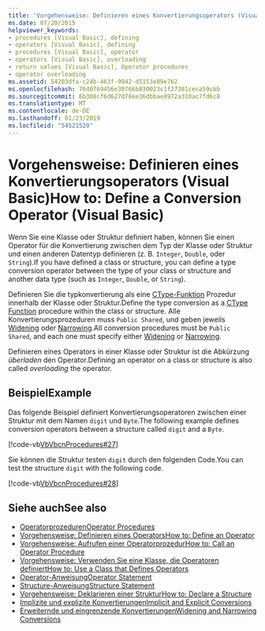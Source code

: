```yaml
---
title: 'Vorgehensweise: Definieren eines Konvertierungsoperators (Visual Basic)'
ms.date: 07/20/2015
helpviewer_keywords:
- procedures [Visual Basic], defining
- operators [Visual Basic], defining
- procedures [Visual Basic], operator
- operators [Visual Basic], overloading
- return values [Visual Basic], Operator procedures
- operator overloading
ms.assetid: 54203dfa-c24b-463f-9942-d5153e89e762
ms.openlocfilehash: 76d0769456e30766b830023c1f27381ceca59cbb
ms.sourcegitcommit: 6b308cf6d627d78ee36dbbae8972a310ac7fd6c8
ms.translationtype: MT
ms.contentlocale: de-DE
ms.lasthandoff: 01/23/2019
ms.locfileid: "54521529"
---
```

# <a name="how-to-define-a-conversion-operator-visual-basic"></a><span data-ttu-id="1a8e9-102">Vorgehensweise: Definieren eines Konvertierungsoperators (Visual Basic)</span><span class="sxs-lookup"><span data-stu-id="1a8e9-102">How to: Define a Conversion Operator (Visual Basic)</span></span>
<span data-ttu-id="1a8e9-103">Wenn Sie eine Klasse oder Struktur definiert haben, können Sie einen Operator für die Konvertierung zwischen dem Typ der Klasse oder Struktur und einen anderen Datentyp definieren (z. B. `Integer`, `Double`, oder `String`).</span><span class="sxs-lookup"><span data-stu-id="1a8e9-103">If you have defined a class or structure, you can define a type conversion operator between the type of your class or structure and another data type (such as `Integer`, `Double`, or `String`).</span></span>  
  
 <span data-ttu-id="1a8e9-104">Definieren Sie die typkonvertierung als eine [CType-Funktion](../../../../visual-basic/language-reference/functions/ctype-function.md) Prozedur innerhalb der Klasse oder Struktur.</span><span class="sxs-lookup"><span data-stu-id="1a8e9-104">Define the type conversion as a [CType Function](../../../../visual-basic/language-reference/functions/ctype-function.md) procedure within the class or structure.</span></span> <span data-ttu-id="1a8e9-105">Alle Konvertierungsprozeduren muss `Public Shared`, und geben jeweils [Widening](../../../../visual-basic/language-reference/modifiers/widening.md) oder [Narrowing](../../../../visual-basic/language-reference/modifiers/narrowing.md).</span><span class="sxs-lookup"><span data-stu-id="1a8e9-105">All conversion procedures must be `Public Shared`, and each one must specify either [Widening](../../../../visual-basic/language-reference/modifiers/widening.md) or [Narrowing](../../../../visual-basic/language-reference/modifiers/narrowing.md).</span></span>  
  
 <span data-ttu-id="1a8e9-106">Definieren eines Operators in einer Klasse oder Struktur ist die Abkürzung *überladen* den Operator.</span><span class="sxs-lookup"><span data-stu-id="1a8e9-106">Defining an operator on a class or structure is also called *overloading* the operator.</span></span>  
  
## <a name="example"></a><span data-ttu-id="1a8e9-107">Beispiel</span><span class="sxs-lookup"><span data-stu-id="1a8e9-107">Example</span></span>  
 <span data-ttu-id="1a8e9-108">Das folgende Beispiel definiert Konvertierungsoperatoren zwischen einer Struktur mit dem Namen `digit` und `Byte`.</span><span class="sxs-lookup"><span data-stu-id="1a8e9-108">The following example defines conversion operators between a structure called `digit` and a `Byte`.</span></span>  
  
 [!code-vb[VbVbcnProcedures#27](./codesnippet/VisualBasic/how-to-define-a-conversion-operator_1.vb)]  
  
 <span data-ttu-id="1a8e9-109">Sie können die Struktur testen `digit` durch den folgenden Code.</span><span class="sxs-lookup"><span data-stu-id="1a8e9-109">You can test the structure `digit` with the following code.</span></span>  
  
 [!code-vb[VbVbcnProcedures#28](./codesnippet/VisualBasic/how-to-define-a-conversion-operator_2.vb)]  
  
## <a name="see-also"></a><span data-ttu-id="1a8e9-110">Siehe auch</span><span class="sxs-lookup"><span data-stu-id="1a8e9-110">See also</span></span>
- [<span data-ttu-id="1a8e9-111">Operatorprozeduren</span><span class="sxs-lookup"><span data-stu-id="1a8e9-111">Operator Procedures</span></span>](./operator-procedures.md)
- [<span data-ttu-id="1a8e9-112">Vorgehensweise: Definieren eines Operators</span><span class="sxs-lookup"><span data-stu-id="1a8e9-112">How to: Define an Operator</span></span>](./how-to-define-an-operator.md)
- [<span data-ttu-id="1a8e9-113">Vorgehensweise: Aufrufen einer Operatorprozedur</span><span class="sxs-lookup"><span data-stu-id="1a8e9-113">How to: Call an Operator Procedure</span></span>](./how-to-call-an-operator-procedure.md)
- [<span data-ttu-id="1a8e9-114">Vorgehensweise: Verwenden Sie eine Klasse, die Operatoren definiert</span><span class="sxs-lookup"><span data-stu-id="1a8e9-114">How to: Use a Class that Defines Operators</span></span>](./how-to-use-a-class-that-defines-operators.md)
- [<span data-ttu-id="1a8e9-115">Operator-Anweisung</span><span class="sxs-lookup"><span data-stu-id="1a8e9-115">Operator Statement</span></span>](../../../../visual-basic/language-reference/statements/operator-statement.md)
- [<span data-ttu-id="1a8e9-116">Structure-Anweisung</span><span class="sxs-lookup"><span data-stu-id="1a8e9-116">Structure Statement</span></span>](../../../../visual-basic/language-reference/statements/structure-statement.md)
- [<span data-ttu-id="1a8e9-117">Vorgehensweise: Deklarieren einer Struktur</span><span class="sxs-lookup"><span data-stu-id="1a8e9-117">How to: Declare a Structure</span></span>](../../../../visual-basic/programming-guide/language-features/data-types/how-to-declare-a-structure.md)
- [<span data-ttu-id="1a8e9-118">Implizite und explizite Konvertierungen</span><span class="sxs-lookup"><span data-stu-id="1a8e9-118">Implicit and Explicit Conversions</span></span>](../../../../visual-basic/programming-guide/language-features/data-types/implicit-and-explicit-conversions.md)
- [<span data-ttu-id="1a8e9-119">Erweiternde und eingrenzende Konvertierungen</span><span class="sxs-lookup"><span data-stu-id="1a8e9-119">Widening and Narrowing Conversions</span></span>](../../../../visual-basic/programming-guide/language-features/data-types/widening-and-narrowing-conversions.md)
